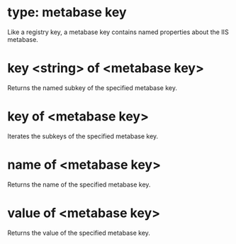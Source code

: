 # type: metabase key

Like a registry key, a metabase key contains named properties about the IIS metabase.

# key &lt;string&gt; of &lt;metabase key&gt;

Returns the named subkey of the specified metabase key.

# key of &lt;metabase key&gt;

Iterates the subkeys of the specified metabase key.

# name of &lt;metabase key&gt;

Returns the name of the specified metabase key.

# value of &lt;metabase key&gt;

Returns the value of the specified metabase key.
